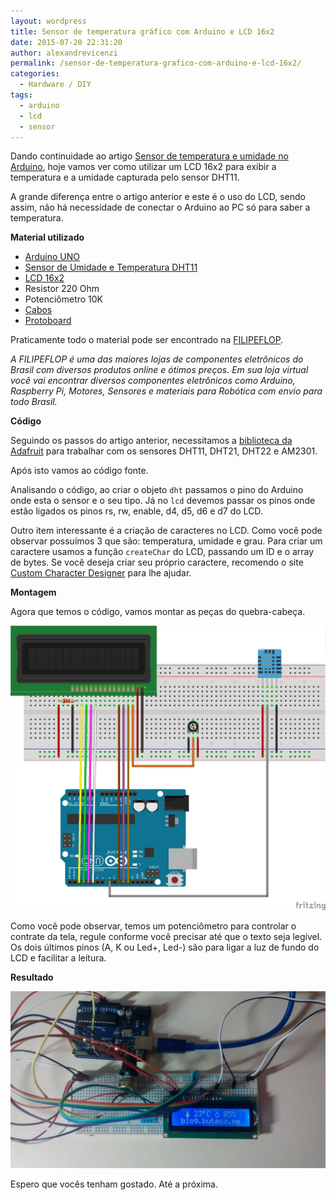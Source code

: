```yaml
---
layout: wordpress
title: Sensor de temperatura gráfico com Arduino e LCD 16x2
date: 2015-07-20 22:31:20
author: alexandrevicenzi
permalink: /sensor-de-temperatura-grafico-com-arduino-e-lcd-16x2/
categories:
  - Hardware / DIY
tags:
  - arduino
  - lcd
  - sensor
---
```


Dando continuidade ao artigo <a href="/sensor-de-temperatura-e-umidade-no-arduino" target="_blank">Sensor de temperatura e umidade no Arduino</a>, hoje vamos ver como utilizar um LCD 16x2 para exibir a temperatura e a umidade capturada pelo sensor DHT11.

A grande diferença entre o artigo anterior e este é o uso do LCD, sendo assim, não há necessidade de conectar o Arduino ao PC só para saber a temperatura.

<!--more-->

<strong>Material utilizado</strong>
<ul>
	<li><a href="http://www.filipeflop.com/pd-6b58d-arduino-uno-r3-cabo-usb.html?utm_source=BlogButeco&amp;utm_medium=Banner&amp;utm_campaign=ButecoOpenSource" target="_blank">Arduino UNO</a></li>
	<li><a href="http://www.filipeflop.com/pd-6b8f7-sensor-de-umidade-e-temperatura-dht11.html?utm_source=BlogButeco&amp;utm_medium=Banner&amp;utm_campaign=ButecoOpenSource" target="_blank">Sensor de Umidade e Temperatura DHT11</a></li>
	<li><a href="http://www.filipeflop.com/pd-6b7e4-display-lcd-16x2.html?utm_source=BlogButeco&amp;utm_medium=Banner&amp;utm_campaign=ButecoOpenSource" target="_blank">LCD 16x2</a></li>
	<li>Resistor 220 Ohm</li>
	<li>Potenciômetro 10K</li>
	<li><a href="http://www.filipeflop.com/pd-6b637-kit-jumpers-macho-macho-x65-unidades.html?utm_source=BlogButeco&amp;utm_medium=Banner&amp;utm_campaign=ButecoOpenSource" target="_blank">Cabos</a></li>
	<li><a href="http://www.filipeflop.com/pd-6b60e-protoboard-830-pontos.html?utm_source=BlogButeco&amp;utm_medium=Banner&amp;utm_campaign=ButecoOpenSource" target="_blank">Protoboard</a></li>
</ul>
Praticamente todo o material pode ser encontrado na <a href="http://www.filipeflop.com/?utm_source=BlogButeco&amp;utm_medium=Banner&amp;utm_campaign=ButecoOpenSource" target="_blank">FILIPEFLOP</a>.

<em>A FILIPEFLOP é uma das maiores lojas de componentes eletrônicos do Brasil com diversos produtos online e ótimos preços. Em sua loja virtual você vai encontrar diversos componentes eletrônicos como Arduino, Raspberry Pi, Motores, Sensores e materiais para Robótica com envio para todo Brasil.</em>

<strong>Código</strong>

Seguindo os passos do artigo anterior, necessitamos a <a href="https://github.com/adafruit/DHT-sensor-library" target="_blank">biblioteca da Adafruit</a> para trabalhar com os sensores DHT11, DHT21, DHT22 e AM2301.

Após isto vamos ao código fonte.

<script src="//gistfy-app.herokuapp.com/github/ButecoOpenSource/arduino-examples/LCD_DHT11.ino" type="text/javascript"></script>

Analisando o código, ao criar o objeto <code>dht</code> passamos o pino do Arduino onde esta o sensor e o seu tipo. Já no <code>lcd</code> devemos passar os pinos onde estão ligados os pinos rs, rw, enable, d4, d5, d6 e d7 do LCD.

Outro item interessante é a criação de caracteres no LCD. Como você pode observar possuímos 3 que são: temperatura, umidade e grau. Para criar um caractere usamos a função <code>createChar</code> do LCD, passando um ID e o array de bytes.
Se você deseja criar seu próprio caractere, recomendo o site <a href="http://mikeyancey.com/hamcalc/lcd_characters.php" target="_blank">Custom Character Designer</a> para lhe ajudar.

<strong>Montagem</strong>

Agora que temos o código, vamos montar as peças do quebra-cabeça.

<img title="LCD DHT11" src="/assets/wp-content/uploads/2015/07/lcd_dht11_bb.png" alt="LCD DHT11" />

Como você pode observar, temos um potenciômetro para controlar o contrate da tela, regule conforme você precisar até que o texto seja legível. Os dois últimos pinos (A, K ou Led+, Led-) são para ligar a luz de fundo do LCD e facilitar a leitura.

<strong>Resultado</strong>

<img title="Arduino LCD 16x2 DHT11 Sensor" src="/assets/wp-content/uploads/2015/07/Arduino_LCD_16x2_DHT11_Sensor.jpg" alt="Arduino LCD 16x2 DHT11 Sensor" />

Espero que vocês tenham gostado. Até a próxima.
